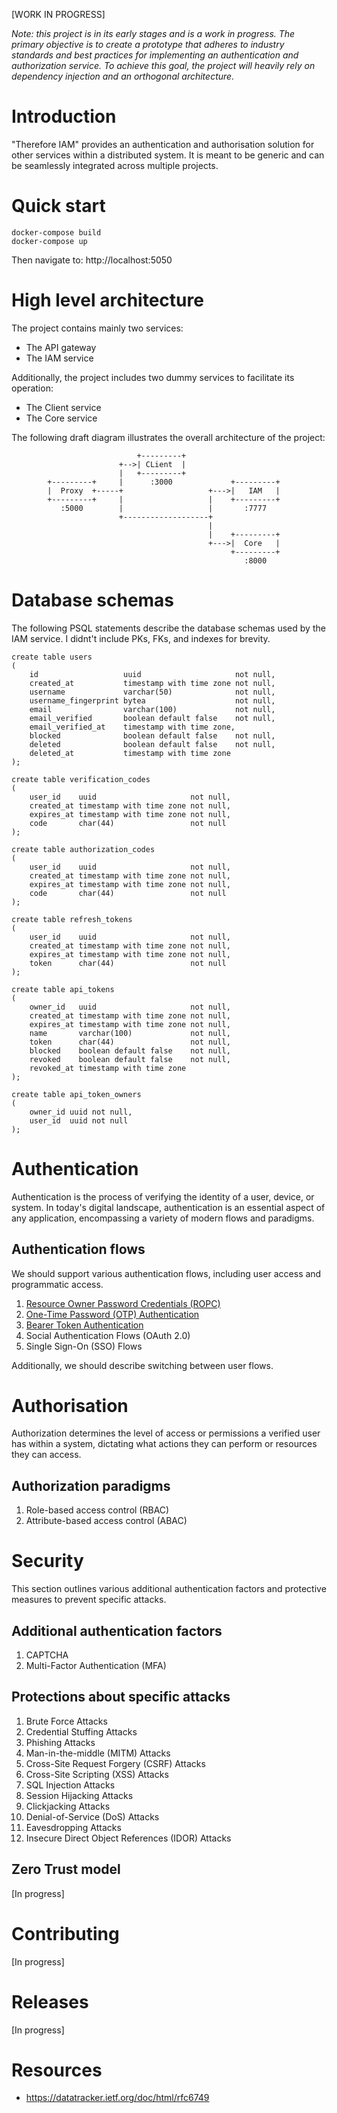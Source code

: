 [WORK IN PROGRESS]

*Note: this project is in its early stages and is a work in progress. The primary objective is to create a prototype that adheres to industry standards and best practices for implementing an authentication and authorization service. To achieve this goal, the project will heavily rely on dependency injection and an orthogonal architecture.*

# Introduction

"Therefore IAM" provides an authentication and authorisation solution for other services within a distributed system. It is meant to be generic and can be seamlessly integrated across multiple projects.

# Quick start

```
docker-compose build
docker-compose up
```

Then navigate to: http://localhost:5050

# High level architecture

The project contains mainly two services:
- The API gateway
- The IAM service

Additionally, the project includes two dummy services to facilitate its operation:
- The Client service
- The Core service

The following draft diagram illustrates the overall architecture of the project:
```
                            +---------+
                        +-->| CLient  |
                        |   +---------+
        +---------+     |      :3000             +---------+
        |  Proxy  +-----+                   +--->|   IAM   |
        +---------+     |                   |    +---------+
           :5000        |                   |       :7777
                        +-------------------+
                                            |
                                            |    +---------+
                                            +--->|  Core   |
                                                 +---------+
                                                    :8000
```

# Database schemas

The following PSQL statements describe the database schemas used by the IAM service. I didnt't include PKs, FKs, and indexes for brevity.

```text
create table users
(
    id                   uuid                     not null,
    created_at           timestamp with time zone not null,
    username             varchar(50)              not null,
    username_fingerprint bytea                    not null,
    email                varchar(100)             not null,
    email_verified       boolean default false    not null,
    email_verified_at    timestamp with time zone,
    blocked              boolean default false    not null,
    deleted              boolean default false    not null,
    deleted_at           timestamp with time zone
);

create table verification_codes
(
    user_id    uuid                     not null,
    created_at timestamp with time zone not null,
    expires_at timestamp with time zone not null,
    code       char(44)                 not null
);

create table authorization_codes
(
    user_id    uuid                     not null,
    created_at timestamp with time zone not null,
    expires_at timestamp with time zone not null,
    code       char(44)                 not null
);

create table refresh_tokens
(
    user_id    uuid                     not null,
    created_at timestamp with time zone not null,
    expires_at timestamp with time zone not null,
    token      char(44)                 not null
);

create table api_tokens
(
    owner_id   uuid                     not null,
    created_at timestamp with time zone not null,
    expires_at timestamp with time zone not null,
    name       varchar(100)             not null,
    token      char(44)                 not null,
    blocked    boolean default false    not null,
    revoked    boolean default false    not null,
    revoked_at timestamp with time zone
);

create table api_token_owners
(
    owner_id uuid not null,
    user_id  uuid not null
);
```

# Authentication

Authentication is the process of verifying the identity of a user, device, or system. In today's digital landscape, authentication is an essential aspect of any application, encompassing a variety of modern flows and paradigms.

## Authentication flows

We should support various authentication flows, including user access and programmatic access.

1. [Resource Owner Password Credentials (ROPC)](documentation/authentication/ropc.md)
2. [One-Time Password (OTP) Authentication](documentation/authentication/otp.md)
3. [Bearer Token Authentication](documentation/authentication/bearer_token.md)
4. Social Authentication Flows (OAuth 2.0)
5. Single Sign-On (SSO) Flows

Additionally, we should describe switching between user flows.

# Authorisation

Authorization determines the level of access or permissions a verified user has within a system, dictating what actions they can perform or resources they can access.

## Authorization paradigms

1. Role-based access control (RBAC)
2. Attribute-based access control (ABAC)

# Security

This section outlines various additional authentication factors and protective measures to prevent specific attacks.

## Additional authentication factors

1. CAPTCHA
2. Multi-Factor Authentication (MFA)

## Protections about specific attacks

1. Brute Force Attacks
2. Credential Stuffing Attacks
3. Phishing Attacks
4. Man-in-the-middle (MITM) Attacks
5. Cross-Site Request Forgery (CSRF) Attacks
6. Cross-Site Scripting (XSS) Attacks
7. SQL Injection Attacks
8. Session Hijacking Attacks
9. Clickjacking Attacks
10. Denial-of-Service (DoS) Attacks
11. Eavesdropping Attacks
12. Insecure Direct Object References (IDOR) Attacks

## Zero Trust model

[In progress]

# Contributing

[In progress]

# Releases

[In progress]

# Resources

- https://datatracker.ietf.org/doc/html/rfc6749
